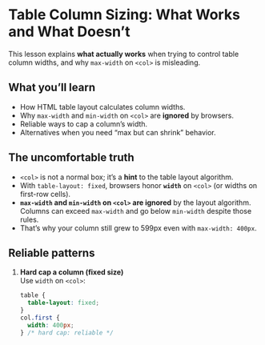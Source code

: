 # Table Column Sizing: What Works and What Doesn’t

This lesson explains **what actually works** when trying to control table column widths, and why `max-width` on `<col>` is misleading.

## What you’ll learn

- How HTML table layout calculates column widths.
- Why `max-width` and `min-width` on `<col>` are **ignored** by browsers.
- Reliable ways to cap a column’s width.
- Alternatives when you need “max but can shrink” behavior.

## The uncomfortable truth

- `<col>` is not a normal box; it’s a **hint** to the table layout algorithm.
- With `table-layout: fixed`, browsers honor **`width`** on `<col>` (or widths on first-row cells).
- **`max-width` and `min-width` on `<col>` are ignored** by the layout algorithm. Columns can exceed `max-width` and go below `min-width` despite those rules.
- That’s why your column still grew to 599px even with `max-width: 400px`.

## Reliable patterns

1. **Hard cap a column (fixed size)**  
   Use `width` on `<col>`:
   ```css
   table {
     table-layout: fixed;
   }
   col.first {
     width: 400px;
   } /* hard cap: reliable */
   ```
